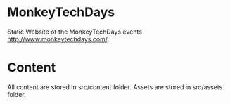 # MonkeyTechDays

Static Website of the MonkeyTechDays events http://www.monkeytechdays.com/.

# Content

All content are stored in src/content folder. Assets are stored in src/assets folder.
